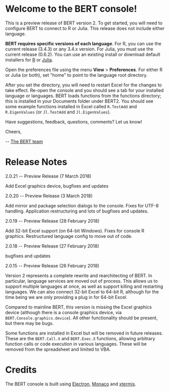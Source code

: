 

# Welcome to the BERT console! # 

This is a preview release of BERT version 2. To get started, you 
will need to configure BERT to connect to R or Julia. This release
does not include either language.

**BERT requires specific versions of each language**. For R, you can use 
the current release (3.4.3) or any 3.4.x version. For Julia, you 
must use the current release (0.6.2). You can use an existing install or
download default installers for [R][1] or [Julia][2].

Open the preferences file using the menu **View** > **Preferences**. For 
either R or Julia (or both), set "home" to point to the language root 
directory.

After you set the directory, you will need to restart Excel for 
the changes to take effect. Re-open the console and you should
see a tab for your installed language or languages. BERT loads functions
from the functions directory; this is installed in your Documents folder
under BERT2. You should see some example functions installed in Excel
called `R.TestAdd` and `R.EigenValues` (or `Jl.TestAdd` and `Jl.EigenValues`).

Have suggestions, feedback, questions, comments?  Let us know!  

Cheers,

 -- [The BERT team][3]

[1]: https://cran.r-project.org/
[2]: https://julialang.org/downloads/
[3]: https://bert-toolkit.com/contact

# Release Notes #

2.0.21 -- Preview Release (7 March 2018)

Add Excel graphics device, bugfixes and updates

2.0.20 -- Preview Release (3 March 2018)

Add mirror and package selection dialogs to the console. Fixes for UTF-8 
handling. Application restructuring and lots of bugfixes and updates.

2.0.19 -- Preview Release (28 February 2018)

Add 32-bit Excel support (on 64-bit Windows). Fixes for console R graphics.
Restructured language config to move out of code.

2.0.18 -- Preview Release (27 February 2018)

bugfixes and updates

2.0.15 -- Preview Release (26 February 2018)

Version 2 represents a complete rewrite and rearchitecting of BERT. In 
particular, language services are moved out of process. This allows us to
support multiple languages at once, as well as support killing and restarting
languages. We can also connect 32-bit Excel to 64-bit R, although for the 
time being we are only providing a plug in for 64-bit Excel.

Compared to mainline BERT, this version is missing the Excel graphics device
(although there is a console graphics device, via `BERT.Console.graphics.device`). 
All other functionality should be present, but there may be bugs.

Some functions are installed in Excel but will be removed in future releases.
These are the `BERT.Call.X` and `BERT.Exec.X` functions, allowing arbitrary 
function calls or code execution in various languages. These will be removed
from the spreadsheet and limited to VBA.

# Credits #

The BERT console is built using [Electron][4], [Monaco][5] and 
[xtermjs][6]. 

[4]: https://electronjs.org/
[5]: https://github.com/Microsoft/monaco-editor
[6]: https://xtermjs.org/

